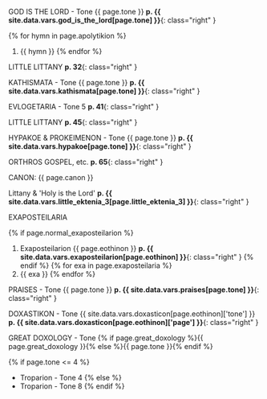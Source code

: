 GOD IS THE LORD - Tone {{ page.tone }} **p. {{ site.data.vars.god_is_the_lord[page.tone] }}**{: class="right" }

{% for hymn in page.apolytikion %}
1. {{ hymn }}
{% endfor %}

LITTLE LITTANY **p. 32**{: class="right" }

KATHISMATA - Tone {{ page.tone }} **p. {{ site.data.vars.kathismata[page.tone] }}**{: class="right" }

EVLOGETARIA - Tone 5 **p. 41**{: class="right" }

LITTLE LITTANY **p. 45**{: class="right" }

HYPAKOE & PROKEIMENON - Tone {{ page.tone }} **p. {{ site.data.vars.hypakoe[page.tone] }}**{: class="right" }

ORTHROS GOSPEL, etc. **p. 65**{: class="right" }

CANON: {{ page.canon }}

Littany & 'Holy is the Lord' **p. {{ site.data.vars.little_ektenia_3[page.little_ektenia_3] }}**{: class="right" }

EXAPOSTEILARIA

{% if page.normal_exaposteilarion %}
1. Exaposteilarion {{ page.eothinon }} **p. {{ site.data.vars.exaposteilarion[page.eothinon] }}**{: class="right" }
{% endif %}
{% for exa in page.exaposteilaria %}
1. {{ exa }}
{% endfor %}

PRAISES - Tone {{ page.tone }} **p. {{ site.data.vars.praises[page.tone] }}**{: class="right" }

DOXASTIKON - Tone {{ site.data.vars.doxasticon[page.eothinon]['tone'] }} **p. {{ site.data.vars.doxasticon[page.eothinon]['page'] }}**{: class="right" }

GREAT DOXOLOGY - Tone {% if page.great_doxology %}{{ page.great_doxology }}{% else %}{{ page.tone }}{% endif %}

{% if page.tone <= 4 %}
* Troparion - Tone 4
{% else %}
* Troparion - Tone 8
{% endif %}
